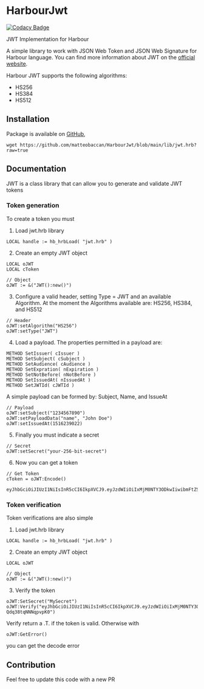 # HarbourJwt

[![Codacy Badge](https://api.codacy.com/project/badge/Grade/58a05ae352cf4cdcaa1198369ee72375)](https://app.codacy.com/gh/matteobaccan/HarbourJwt?utm_source=github.com&utm_medium=referral&utm_content=matteobaccan/HarbourJwt&utm_campaign=Badge_Grade_Settings)

JWT Implementation for Harbour

A simple library to work with JSON Web Token and JSON Web Signature for Harbour language.
You can find more information about JWT on the [official website](https://jwt.io).

Harbour JWT supports the following algorithms:

-   HS256
-   HS384
-   HS512

<!--
    (CVE-2015-2951) The alg=none signature-bypass vulnerability
    (CVE-2016-10555) The RS/HS256 public key mismatch vulnerability
    (CVE-2018-0114) Key injection vulnerability
    (CVE-2019-20933/CVE-2020-28637) Blank password vulnerability
    (CVE-2020-28042) Null signature vulnerability
-->

## Installation

Package is available on [GitHub](https://github.com/matteobaccan/HarbourJwt/blob/main/lib/jwt.hrb),

```shell
wget https://github.com/matteobaccan/HarbourJwt/blob/main/lib/jwt.hrb?raw=true
```

## Documentation

JWT is a class library that can allow you to generate and validate JWT tokens

### Token generation

To create a token you must

1.  Load jwt.hrb library

```xBase
LOCAL handle := hb_hrbLoad( "jwt.hrb" )
```

2.  Create an empty JWT object

```xBase
LOCAL oJWT
LOCAL cToken

// Object
oJWT := &("JWT():new()")
```

3.  Configure a valid header, setting Type = JWT and an available Algorithm. At the moment the Algorithms available are: HS256, HS384, and HS512

```xBase
// Header
oJWT:setAlgorithm("HS256")
oJWT:setType("JWT")
```

4.  Load a payload. The properties permitted in a payload are:

```xBase
METHOD SetIssuer( cIssuer )
METHOD SetSubject( cSubject )
METHOD SetAudience( cAudience )
METHOD SetExpration( nExpiration )
METHOD SetNotBefore( nNotBefore )
METHOD SetIssuedAt( nIssuedAt )
METHOD SetJWTId( cJWTId )
```

A simple payload can be formed by: Subject, Name, and IssueAt

```xBase
// Payload
oJWT:setSubject("1234567890")
oJWT:setPayloadData("name", "John Doe")
oJWT:setIssuedAt(1516239022)
```

5.  Finally you must indicate a secret

```xBase
// Secret
oJWT:setSecret("your-256-bit-secret")
```

6.  Now you can get a token

```xBase
// Get Token
cToken = oJWT:Encode()
```

```Text
eyJhbGciOiJIUzI1NiIsInR5cCI6IkpXVCJ9.eyJzdWIiOiIxMjM0NTY3ODkwIiwibmFtZSI6IkpvaG4gRG9lIiwiaWF0IjoxNTE2MjM5MDIyfQ.SflKxwRJSMeKKF2QT4fwpMeJf36POk6yJV_adQssw5c
```

### Token verification

Token verifications are also simple

1.  Load jwt.hrb library

```xBase
LOCAL handle := hb_hrbLoad( "jwt.hrb" )
```

2.  Create an empty JWT object

```xBase
LOCAL oJWT

// Object
oJWT := &("JWT():new()")
```

3.  Verify the token

```xBase
oJWT:SetSecret("MySecret")
oJWT:Verify("eyJhbGciOiJIUzI1NiIsInR5cCI6IkpXVCJ9.eyJzdWIiOiIxMjM0NTY3ODkwIiwibmFtZSI6Ik1hdHRlbyBCYWNjYW4iLCJpYXQiOjE1MTYyMzkwMjJ9.YR8QF52kgj0owYlP9TkEy_lNhC-Qdq38tqNNNqpvpK0")
```

Verify return a .T. if the token is valid. Otherwise with

```xBase
oJWT:GetError()
```

you can get the decode error

## Contribution

Feel free to update this code with a new PR
